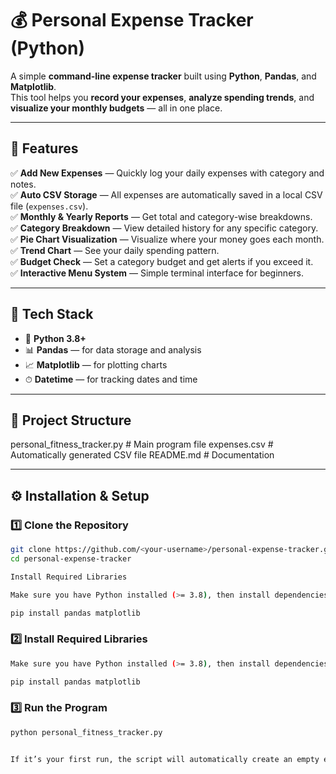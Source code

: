 # 💰 Personal Expense Tracker (Python)

A simple **command-line expense tracker** built using **Python**, **Pandas**, and **Matplotlib**.  
This tool helps you **record your expenses**, **analyze spending trends**, and **visualize your monthly budgets** — all in one place.

---

## 🚀 Features

✅ **Add New Expenses** — Quickly log your daily expenses with category and notes.  
✅ **Auto CSV Storage** — All expenses are automatically saved in a local CSV file (`expenses.csv`).  
✅ **Monthly & Yearly Reports** — Get total and category-wise breakdowns.  
✅ **Category Breakdown** — View detailed history for any specific category.  
✅ **Pie Chart Visualization** — Visualize where your money goes each month.  
✅ **Trend Chart** — See your daily spending pattern.  
✅ **Budget Check** — Set a category budget and get alerts if you exceed it.  
✅ **Interactive Menu System** — Simple terminal interface for beginners.

---

## 🧠 Tech Stack

- 🐍 **Python 3.8+**
- 📊 **Pandas** — for data storage and analysis  
- 📈 **Matplotlib** — for plotting charts  
- ⏱ **Datetime** — for tracking dates and time  

---

## 🧩 Project Structure

personal_fitness_tracker.py # Main program file
expenses.csv # Automatically generated CSV file
README.md # Documentation

---

## ⚙️ Installation & Setup

### 1️⃣ Clone the Repository
```bash
git clone https://github.com/<your-username>/personal-expense-tracker.git
cd personal-expense-tracker

Install Required Libraries

Make sure you have Python installed (>= 3.8), then install dependencies:

pip install pandas matplotlib
```
### 2️⃣ Install Required Libraries
```bash
Make sure you have Python installed (>= 3.8), then install dependencies:

pip install pandas matplotlib
```
### 3️⃣ Run the Program
```bash
python personal_fitness_tracker.py


If it’s your first run, the script will automatically create an empty expenses.csv file in the same directory.
